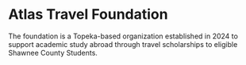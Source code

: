 # Atlas Travel Foundation
The foundation is a Topeka-based organization established in 2024 to support academic study abroad through travel scholarships to eligible Shawnee County Students.
